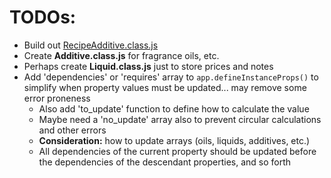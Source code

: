 # TODOs:
- Build out [RecipeAdditive.class.js](RecipeAdditive.class.js)
- Create **Additive.class.js** for fragrance oils, etc.
- Perhaps create **Liquid.class.js** just to store prices and notes
- Add 'dependencies' or 'requires' array to `app.defineInstanceProps()` to simplify when property values must be updated... may remove some error proneness
  - Also add 'to_update' function to define how to calculate the value
  - Maybe need a 'no_update' array also to prevent circular calculations and other errors
  - **Consideration:** how to update arrays (oils, liquids, additives, etc.)
  - All dependencies of the current property should be updated before the dependencies of the descendant properties, and so forth